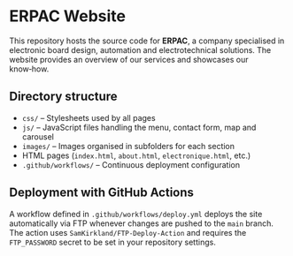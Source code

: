 # ERPAC Website

This repository hosts the source code for **ERPAC**, a company specialised in electronic board design, automation and electrotechnical solutions. The website provides an overview of our services and showcases our know‑how.

## Directory structure

- `css/` – Stylesheets used by all pages
- `js/` – JavaScript files handling the menu, contact form, map and carousel
- `images/` – Images organised in subfolders for each section
- HTML pages (`index.html`, `about.html`, `electronique.html`, etc.)
- `.github/workflows/` – Continuous deployment configuration

## Deployment with GitHub Actions

A workflow defined in `.github/workflows/deploy.yml` deploys the site automatically via FTP whenever changes are pushed to the `main` branch. The action uses `SamKirkland/FTP-Deploy-Action` and requires the `FTP_PASSWORD` secret to be set in your repository settings.
